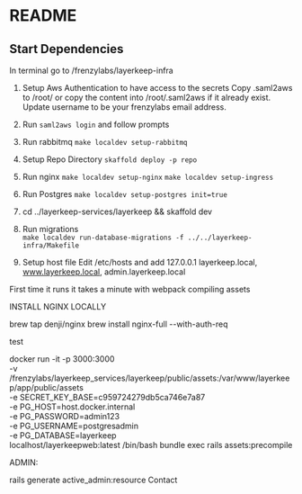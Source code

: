 # README


## Start Dependencies 
In terminal go to /frenzylabs/layerkeep-infra
1. Setup Aws Authentication to have access to the secrets
  Copy .saml2aws to /root/ or copy the content into /root/.saml2aws if it already exist.  
  Update username to be your frenzylabs email address. 
2. Run `saml2aws login` and follow prompts

3. Run rabbitmq
   `make localdev setup-rabbitmq`

4. Setup Repo Directory
  `skaffold deploy -p repo`

5. Run nginx
   `make localdev setup-nginx`
   `make localdev setup-ingress`

6. Run Postgres
   `make localdev setup-postgres init=true`

7. cd ../layerkeep-services/layerkeep && skaffold dev

8.  Run migrations  
    `make localdev run-database-migrations -f ../../layerkeep-infra/Makefile`


9.  Setup host file
    Edit /etc/hosts and add 127.0.0.1 layerkeep.local, www.layerkeep.local, admin.layerkeep.local


First time it runs it takes a minute with webpack compiling assets


INSTALL NGINX LOCALLY

brew tap denji/nginx
brew install nginx-full --with-auth-req

test


docker run -it -p 3000:3000 \
  -v /frenzylabs/layerkeep_services/layerkeep/public/assets:/var/www/layerkeep/app/public/assets \
  -e SECRET_KEY_BASE=c959724279db5ca746e7a87 \
  -e PG_HOST=host.docker.internal \
  -e PG_PASSWORD=admin123 \
  -e PG_USERNAME=postgresadmin \
  -e PG_DATABASE=layerkeep \
localhost/layerkeepweb:latest /bin/bash
bundle exec rails assets:precompile




ADMIN:

rails generate active_admin:resource Contact